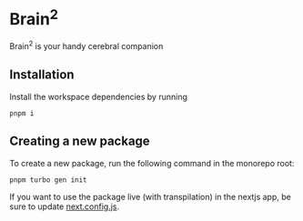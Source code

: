 # Brain<sup>2</sup>

Brain<sup>2</sup> is your handy cerebral companion

## Installation
Install the workspace dependencies by running
```
pnpm i
```

## Creating a new package
To create a new package, run the following command in the monorepo root:
```
pnpm turbo gen init
```

If you want to use the package live (with transpilation) in the nextjs app, be sure to update [next.config.js](https://github.com/gramliu/brain2/blob/5c96f97714cb81658cefd025a5b6b44009d5931c/apps/nextjs/next.config.js#L8).